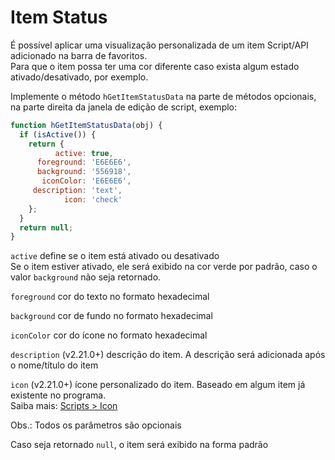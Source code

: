 # Item Status

É possível aplicar uma visualização personalizada de um item Script/API adicionado na barra de favoritos.<br>
Para que o item possa ter uma cor diferente caso exista algum estado ativado/desativado, por exemplo.

Implemente o método `hGetItemStatusData` na parte de métodos opcionais, na parte direita da janela de edição de script, exemplo:<br>

```javascript
function hGetItemStatusData(obj) {
  if (isActive()) {
    return {
          active: true,
      foreground: 'E6E6E6',
      background: '556918',
       iconColor: 'E6E6E6',
     description: 'text',
            icon: 'check'
    };
  }
  return null;
}

```
`active` define se o item está ativado ou desativado<br>
Se o item estiver ativado, ele será exibido na cor verde por padrão, caso o valor `background` não seja retornado.

`foreground` cor do texto no formato hexadecimal<br>

`background` cor de fundo no formato hexadecimal<br>

`iconColor` cor do ícone no formato hexadecimal<br>

`description` (v2.21.0+) descrição do item. A descrição será adicionada após o nome/título do item<br>

`icon` (v2.21.0+) ícone personalizado do item. Baseado em algum item já existente no programa.<br>
Saiba mais: [Scripts > Icon](https://github.com/holyrics/Scripts/blob/main/Icon.md)<br>

Obs.: Todos os parâmetros são opcionais

Caso seja retornado `null`, o item será exibido na forma padrão